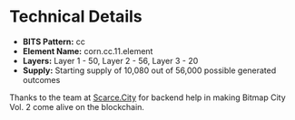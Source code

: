 # Technical Details

* **BITS Pattern:** cc
* **Element Name:** corn.cc.11.element
* **Layers:** Layer 1 - 50, Layer 2 - 56, Layer 3 - 20
* **Supply:** Starting supply of 10,080 out of 56,000 possible generated outcomes

Thanks to the team at [Scarce.City](https://x.com/scarcedotcity) for backend help in making Bitmap City Vol. 2 come alive on the blockchain.
